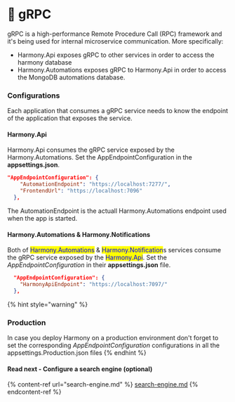 # 🚀 gRPC

gRPC is a high-performance Remote Procedure Call (RPC) framework and it's being used for internal microservice communication. More specifically:

* Harmony.Api exposes gRPC to other services in order to access the harmony database
* Harmony.Automations exposes gRPC to Harmony.Api in order to access the MongoDB automations database.

### Configurations

Each application that consumes a gRPC service needs to know the endpoint of the application that exposes the service.

#### Harmony.Api

Harmony.Api consumes the gRPC service exposed by the Harmony.Automations. Set the AppEndpointConfiguration in the **appsettings.json**.

```json
"AppEndpointConfiguration": {
    "AutomationEndpoint": "https://localhost:7277/",
    "FrontendUrl": "https://localhost:7096"
  },
```

The AutomationEndpoint is the actuall Harmony.Automations endpoint used when the app is started.

#### Harmony.Automations & Harmony.Notifications

Both of <mark style="color:blue;">Harmony.Automations</mark> & <mark style="color:blue;">Harmony.Notification</mark>s services consume the gRPC service exposed by the <mark style="color:blue;">Harmony.Api</mark>. Set the _AppEndpointConfiguration_ in their **appsettings.json** file.

```json
  "AppEndpointConfiguration": {
    "HarmonyApiEndpoint": "https://localhost:7097/"
  },
```

{% hint style="warning" %}
### Production

In case you deploy Harmony on a production environment don't forget to set the corresponding _AppEndpointConfiguration_ configurations in all the appsettings.Production.json files
{% endhint %}

#### Read next - Configure a search engine (optional)

{% content-ref url="search-engine.md" %}
[search-engine.md](search-engine.md)
{% endcontent-ref %}
